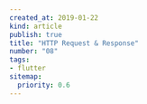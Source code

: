 ```yaml
---
created_at: 2019-01-22
kind: article
publish: true
title: "HTTP Request & Response"
number: "08"
tags:
- flutter 
sitemap:
  priority: 0.6
---
```






